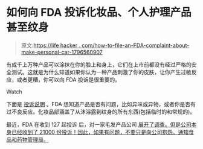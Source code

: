 # 如何向 FDA 投诉化妆品、个人护理产品甚至纹身

> 原文:[https://life hacker . com/how-to-file-an-FDA-complaint-about-make-personal-car-1796560907](https://lifehacker.com/how-to-file-an-fda-complaint-about-makeup-personal-car-1796560907)

有成千上万种产品可以涂抹在你的脸上和身上，它们在上市前都没有经过严格的安全测试。这就是为什么知道如果你认为一种产品刺激了你的皮肤，让你产生过敏反应，或者更糟，你可以向 FDA 投诉是很重要的。

Watch

下面是 [投诉说明](https://www.fda.gov/cosmetics/complianceenforcement/adverseeventreporting/default.htm) 。FDA 想知道产品是否有问题，比如异味或异物，或者你是否有过不良反应。化妆品部涵盖了从沐浴露到纹身的所有东西(包括临时的和常规的)。

最近，FDA 在收到 127 起投诉 后，对一家毛发产品公司 [展开了调查。但是公司本身已经收到了 21000 份投诉！因此，如果有问题，不要只是向公司抱怨。通知食品和药物管理局。](https://qz.com/1015989/will-your-shampoo-make-your-hair-fall-out-the-us-fda-doesnt-know-either/)